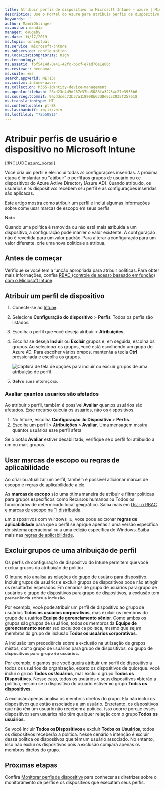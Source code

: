 ```yaml
---
title: Atribuir perfis de dispositivo no Microsoft Intune – Azure | Microsoft Docs
description: Use o Portal do Azure para atribuir perfis de dispositivo e políticas a usuários e a dispositivos. Saiba como excluir grupos de uma atribuição de perfil no Microsoft Intune.
keywords: ''
author: MandiOhlinger
ms.author: mandia
manager: dougeby
ms.date: 10/17/2019
ms.topic: conceptual
ms.service: microsoft-intune
ms.subservice: configuration
ms.localizationpriority: high
ms.technology: ''
ms.assetid: f6f5414d-0e41-42fc-b6cf-e7ad76e1e06d
ms.reviewer: heenamac
ms.suite: ems
search.appverid: MET150
ms.custom: intune-azure
ms.collection: M365-identity-device-management
ms.openlocfilehash: 26ed23e4d9d267e37ba5088fa32234c27e3935b6
ms.sourcegitcommit: 9a2ddcec73b37a118908b63d8e5252835f257618
ms.translationtype: HT
ms.contentlocale: pt-BR
ms.lasthandoff: 10/17/2019
ms.locfileid: "72550810"
---
```

# <a name="assign-user-and-device-profiles-in-microsoft-intune"></a>Atribuir perfis de usuário e dispositivo no Microsoft Intune

[!INCLUDE [azure_portal](../includes/azure_portal.md)]

Você cria um perfil e ele inclui todas as configurações inseridas. A próxima etapa é implantar ou "atribuir" o perfil aos grupos de usuário ou de dispositivos do Azure Active Directory (Azure AD). Quando atribuído, os usuários e os dispositivos recebem seu perfil e as configurações inseridas são aplicadas.

Este artigo mostra como atribuir um perfil e inclui algumas informações sobre como usar marcas de escopo em seus perfis.

> [!NOTE]  
> Quando uma política é removida ou não está mais atribuída a um dispositivo, a configuração pode manter o valor existente. A configuração não é revertida para um valor padrão. Para alterar a configuração para um valor diferente, crie uma nova política e a atribua.

## <a name="before-you-begin"></a>Antes de começar

Verifique se você tem a função apropriada para atribuir políticas. Para obter mais informações, confira [RBAC (controle de acesso baseado em função) com o Microsoft Intune](../fundamentals/role-based-access-control.md).

## <a name="assign-a-device-profile"></a>Atribuir um perfil de dispositivo

1. Conecte-se ao [Intune](https://go.microsoft.com/fwlink/?linkid=2090973).
2. Selecione **Configuração do dispositivo** > **Perfis**. Todos os perfis são listados.
3. Escolha o perfil que você deseja atribuir > **Atribuições**.
4. Escolha se deseja **Incluir** ou **Excluir** grupos e, em seguida, escolha os grupos. Ao selecionar os grupos, você está escolhendo um grupo do Azure AD. Para escolher vários grupos, mantenha a tecla **Ctrl** pressionada e escolha os grupos.

    ![Captura de tela de opções para incluir ou excluir grupos de uma atribuição de perfil](./media/device-profile-assign/group-include-exclude.png)

5. **Salve** suas alterações.

### <a name="evaluate-how-many-users-are-targeted"></a>Avaliar quantos usuários são afetados

Ao atribuir o perfil, também é possível **Avaliar** quantos usuários são afetados. Esse recurso calcula os usuários, não os dispositivos.

1. No Intune, escolha **Configuração do Dispositivo** > **Perfis**.
2. Escolha um perfil > **Atribuições** > **Avaliar**. Uma mensagem mostra quantos usuários esse perfil afeta.

Se o botão **Avaliar** estiver desabilitado, verifique se o perfil foi atribuído a um ou mais grupos.

## <a name="use-scope-tags-or-applicability-rules"></a>Usar marcas de escopo ou regras de aplicabilidade

Ao criar ou atualizar um perfil, também é possível adicionar marcas de escopo e regras de aplicabilidade a ele.

As **marcas de escopo** são uma ótima maneira de atribuir e filtrar políticas para grupos específicos, como Recursos humanos ou Todos os funcionários de determinado local geográfico. Saiba mais em [Usar o RBAC e marcas de escopo na TI distribuída](../fundamentals/scope-tags.md).

Em dispositivos com Windows 10, você pode adicionar **regras de aplicabilidade** para que o perfil se aplique apenas a uma versão específica do sistema operacional ou a uma edição específica do Windows. Saiba mais nas [regras de aplicabilidade](device-profile-create.md#applicability-rules).

## <a name="exclude-groups-from-a-profile-assignment"></a>Excluir grupos de uma atribuição de perfil

Os perfis de configuração de dispositivo do Intune permitem que você exclua grupos da atribuição de política.

O Intune não analisa as relações de grupo de usuário para dispositivo. Incluir grupos de usuários e excluir grupos de dispositivos pode não atingir os resultados esperados. Em cenários de grupo de usuários para grupo de usuários e grupo de dispositivos para grupo de dispositivos, a exclusão tem precedência sobre a inclusão.

Por exemplo, você pode atribuir um perfil de dispositivo ao grupo de usuários **Todos os usuários corporativos**, mas excluir os membros do grupo de usuários **Equipe de gerenciamento sênior**. Como ambos os grupos são grupos de usuários, todos os membros da **Equipe de gerenciamento sênior** são excluídos da política, mesmo que sejam membros do grupo de inclusão **Todos os usuários corporativos**.

A inclusão tem precedência sobre a exclusão na utilização de grupos mistos, como grupo de usuários para grupo de dispositivos, ou grupo de dispositivos para grupo de usuários.

Por exemplo, digamos que você queira atribuir um perfil de dispositivo a todos os usuários da organização, exceto os dispositivos de quiosque. você inclui o grupo **Todos os Usuários**, mas exclui o grupo **Todos os Dispositivos**. Nesse caso, todos os usuários e seus dispositivos obterão a política, mesmo se o dispositivo do usuário estiver no grupo **Todos os dispositivos**.

A exclusão apenas analisa os membros diretos do grupo. Ela não inclui os dispositivos que estão associados a um usuário. Entretanto, os dispositivos que não têm um usuário não recebem a política. Isso ocorre porque esses dispositivos sem usuários não têm qualquer relação com o grupo **Todos os usuários**.

Se você incluir **Todos os Dispositivos** e excluir **Todos os Usuários**, todos os dispositivos receberão a política. Nesse cenário a intenção é excluir dessa política os dispositivos que têm um usuário associado. No entanto, isso não exclui os dispositivos pois a exclusão compara apenas os membros diretos do grupo.

## <a name="next-steps"></a>Próximas etapas

Confira [Monitorar perfis de dispositivo](device-profile-monitor.md) para conhecer as diretrizes sobre o monitoramento de perfis e os dispositivos que executam seus perfis.
